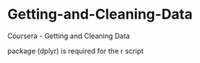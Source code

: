 # Getting-and-Cleaning-Data
Coursera - Getting and Cleaning Data

package (dplyr) is required for the r script
